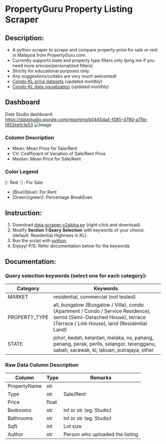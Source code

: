 # PropertyGuru Property Listing Scraper

## Description:
- A python scraper to scrape and compare property price for sale or rent in Malaysia from PropertyGuru.com.
- Currently supports state and property type filters only (ping me if you need more precise/personalized filters)
- Strictly for educational purposes only.
- Any suggestions/collabs are very much welcomed!
- [Condo-KL price datasets](https://github.com/DicksonC96/PropertyGuru-Scraper/tree/main/data) (updated monthly)
- [Condo-KL data visualization](https://datastudio.google.com/s/iDD1161H8RQ) (updated monthly)

## Dashboard  
Data Studio dashboard: https://datastudio.google.com/reporting/b0445da4-f585-4790-a75b-f452eefc1e53
![image](https://user-images.githubusercontent.com/66625723/173601300-89c0b8c5-364b-48a3-90c4-cf60dff07471.png)  
  
### Column Description
- Mean: Mean Price for Sale/Rent
- CV: Coefficient of Variation of Sale/Rent Price
- Median: Mean Price for Sale/Rent  

### Color Legend
[- Red -]
: For Sale
- [Blue]{blue}: For Rent
- [Green]{green}: Percentage BreakEven

## Instruction:
1. Download [data-scraper-v2alpha.py](https://raw.githubusercontent.com/DicksonC96/PropertyGuru-Scraper/main/data-scraper-v2alpha.py) (right-click and download).
2. Modify __Section 1:Query Selection__ with keywords of your choice. (default: Residential Highrises in KL).
3. Run the script with [python](https://www.python.org/).
4. Enjoyy!
P/S: Refer documentation below for the keywords

## Documentation:
### Query selection keywords (select one for each category):
|Category|Keywords|
|--|--|
|MARKET|residential, commercial (not tested)|
|PROPERTY_TYPE|all, bungalow (Bungalow / Villa), condo (Apartment / Condo / Service Residence), semid (Semi-Detached House), terrace (Terrace / Link House), land (Residential Land)|
|STATE|johor, kedah, kelantan, melaka, ns, pahang, penang, perak, perlis, selangor, terengganu, sabah, sarawak, kl, labuan, putrajaya, other|

### Raw Data Column Description
|Column|Type|Remarks|
|--|--|--|
|PropertyName|str| |
|Type|str|Sale/Rent|
|Price|float| |
|Bedrooms|str|int or str (eg. Studio)|
|Bathrooms|str|int or str (eg. Studio)|
|Sqft|int|Lot size|
|Author|str|Person who uploaded the listing|
